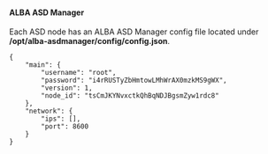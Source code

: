 #### ALBA ASD Manager
Each ASD node has an ALBA ASD Manager config file located under **/opt/alba-asdmanager/config/config.json**.

```
{
    "main": {
        "username": "root",
        "password": "i4rRUSTyZbHmtowLMhWrAX0mzkMS9gWX",
        "version": 1,
        "node_id": "tsCmJKYNvxctkQhBqNDJBgsmZyw1rdc8"
    },
    "network": {
        "ips": [],
        "port": 8600
    }
}
```